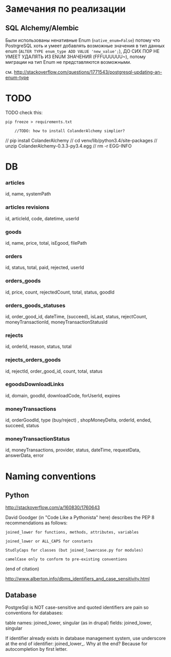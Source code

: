 Замечания по реализации
=======================

SQL Alchemy/Alembic
-------------------

Были использованы ненативные Enum (`native_enum=False`) потому что PostrgreSQL хоть и умеет добавлять возможные значения в тип данных enum (`ALTER TYPE enum_type ADD VALUE 'new_value';`), ДО СИХ ПОР НЕ УМЕЕТ УДАЛЯТЬ ИЗ ENUM ЗНАЧЕНИЯ (FFFUUUUUU~), потому миграции на тип Enum не представляются возможными.

см. http://stackoverflow.com/questions/1771543/postgresql-updating-an-enum-type

TODO
====

TODO check this:

	pip freeze > requirements.txt

        //TODO: how to install ColanderAlchemy simplier?

//	pip install ColanderAlchemy
//	cd venv/lib/python3.4/site-packages
//	unzip ColanderAlchemy-0.3.3-py3.4.egg
//	rm -r EGG-INFO

DB
===

### articles
id, name, systemPath

### articles revisions
id, articleId, code, datetime, userId

### goods
id, name, price, total, isEgood, filePath

### orders
id, status, total, paid, rejected, userId

### orders_goods
id, price, count, rejectedCount, total, status, goodId

### orders_goods_statuses
id, order_good_id, dateTime, (succeed), isLast, status, rejectCount, moneyTransactionId, moneyTransactionStatusId

### rejects
id, orderId, reason, status, total

### rejects_orders_goods
id, rejectId, order_good_id, count, total, status

### egoodsDownloadLinks
id, domain, goodId, downloadCode, forUserId, expires

### moneyTransactions
id, orderGoodId, type (buy/reject) , shopMoneyDelta, orderId, ended, succeed, status

### moneyTransactionStatus
id, moneyTransactions, provider, status, dateTime, requestData, answerData, error

Naming conventions
==================

Python
------

http://stackoverflow.com/a/160830/1760643

David Goodger (in "Code Like a Pythonista" here) describes the PEP 8 recommendations as follows:

    joined_lower for functions, methods, attributes, variables

    joined_lower or ALL_CAPS for constants

    StudlyCaps for classes (but joined_lowercase.py for modules)

    camelCase only to conform to pre-existing conventions

(end of citation)

http://www.alberton.info/dbms_identifiers_and_case_sensitivity.html

Database
--------

PostgreSql is NOT case-sensitive and quoted identifiers are pain so conventions for databases:

table names: joined_lower, singular (as in drupal)
fields: joined_lower, singular

If identifier already exists in database management system, use underscore at the end of identifier: joined_lower_. Why at the end? Because for autocompletion by first letter. 